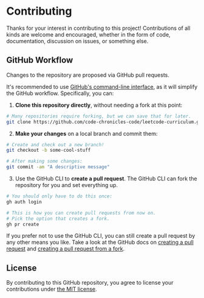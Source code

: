 # Contributing

Thanks for your interest in contributing to this project! Contributions of all kinds are welcome and encouraged, whether in the form of code, documentation, discussion on issues, or something else.

## GitHub Workflow

Changes to the repository are proposed via GitHub pull requests.

It's recommended to use [GitHub's command-line interface](https://cli.github.com/), as it will simplify the GitHub workflow. Specifically, you can:

1. **Clone this repository directly**, without needing a fork at this point:

```sh
# Many repositories require forking, but we can save that for later.
git clone https://github.com/code-chronicles-code/leetcode-curriculum.git
```

2. **Make your changes** on a local branch and commit them:

```sh
# Create and check out a new branch!
git checkout -b some-cool-stuff

# After making some changes:
git commit -am "A descriptive message"
```

3. Use the GitHub CLI to **create a pull request**. The GitHub CLI can fork the repository for you and set everything up.

```sh
# You should only have to do this once:
gh auth login

# This is how you can create pull requests from now on.
# Pick the option that creates a fork.
gh pr create
```

If you prefer not to use the GitHub CLI, you can still create a pull request by any other means you like. Take a look at the GitHub docs on [creating a pull request](https://docs.github.com/en/pull-requests/collaborating-with-pull-requests/proposing-changes-to-your-work-with-pull-requests/creating-a-pull-request) and [creating a pull request from a fork](https://docs.github.com/en/pull-requests/collaborating-with-pull-requests/proposing-changes-to-your-work-with-pull-requests/creating-a-pull-request-from-a-fork).

## License

By contributing to this GitHub repository, you agree to license your contributions under [the MIT license](./LICENSE).
